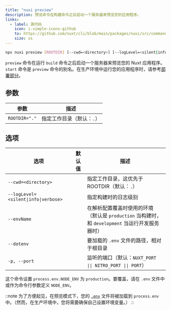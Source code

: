 ```yaml
---
title: "nuxi preview"
description: 预览命令在构建命令之后启动一个服务器来预览您的应用程序。
links:
  - label: 源代码
    icon: i-simple-icons-github
    to: https://github.com/nuxt/cli/blob/main/packages/nuxi/src/commands/preview.ts
    size: xs
---
```


<!--preview-cmd-->
```bash [终端]
npx nuxi preview [ROOTDIR] [--cwd=<directory>] [--logLevel=<silent|info|verbose>] [--envName] [--dotenv] [-p, --port]
```
<!--/preview-cmd-->

`preview` 命令在运行 `build` 命令之后启动一个服务器来预览您的 Nuxt 应用程序。`start` 命令是 `preview` 命令的别名。在生产环境中运行您的应用程序时，请参考[部署部分](/docs/getting-started/deployment)。

## 参数

<!--preview-args-->
参数 | 描述
--- | ---
`ROOTDIR="."` | 指定工作目录（默认：`.`）
<!--/preview-args-->

## 选项

<!--preview-opts-->
选项 | 默认值 | 描述
--- | --- | ---
`--cwd=<directory>` |  | 指定工作目录，这优先于 ROOTDIR（默认：`.`）
`--logLevel=<silent\|info\|verbose>` |  | 指定构建时的日志级别
`--envName` |  | 在解析配置覆盖时使用的环境（默认是 `production` 当构建时，和 `development` 当运行开发服务器时）
`--dotenv` |  | 要加载的 `.env` 文件的路径，相对于根目录
`-p, --port` |  | 监听的端口（默认：`NUXT_PORT \|\| NITRO_PORT \|\| PORT`）
<!--/preview-opts-->

这个命令设置 `process.env.NODE_ENV` 为 `production`。要覆盖，请在 `.env` 文件中或作为命令行参数定义 `NODE_ENV`。

::note
为了方便起见，在预览模式下，您的 [`.env`](/docs/guide/directory-structure/env) 文件将被加载到 `process.env` 中。（然而，在生产环境中，您将需要确保自己设置环境变量。）
::

